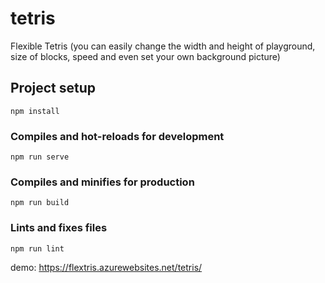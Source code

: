 # tetris

Flexible Tetris (you can easily change the width and height of playground, size of blocks, speed and even set your own background picture)

## Project setup
```
npm install
```

### Compiles and hot-reloads for development
```
npm run serve
```

### Compiles and minifies for production
```
npm run build
```

### Lints and fixes files
```
npm run lint
```

demo:
https://flextris.azurewebsites.net/tetris/
